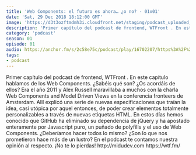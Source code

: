 ```yaml
---
title: 'Web Components: el futuro es ahora… ¿o no? - 01x01'
date: 'Sat, 29 Dec 2018 18:12:00 GMT'
image: 'https://d3t3ozftmdmh3i.cloudfront.net/staging/podcast_uploaded_episode/7340239/09f77d9ed1d2623a.jpeg'
description: 'Primer capítulo del podcast de frontend, WTFront . En este capítulo hablamos de los Web Components. ¿Sabéis qué son? ¿Os acordáis de ellos? Era el año 2011 y Alex Russell maravilla'
category: 'podcast'
season: 01
episode: 01
audio: https://anchor.fm/s/2c58e75c/podcast/play/16702207/https%3A%2F%2Fd3ctxlq1ktw2nl.cloudfront.net%2Fstaging%2F2020-6-17%2F90903084-44100-2-e5b94149a8b0bbe0.mp3
tags:
- podcast
---
```


<p>Primer capítulo del podcast de frontend, WTFront . En este capítulo hablamos de los Web Components. ¿Sabéis qué son? ¿Os acordáis de ellos? Era el año 2011 y Alex Russell maravillaba a muchos con la charla Web Components and Model Driven Views en la conferencia fronteers de Amsterdam. Allí explicó una serie de nuevas especificaciones que traían la idea, casi utópica por aquel entonces, de poder crear elementos totalmente personalizables a través de nuevas etiquetas HTML. En estos días hemos conocido que GitHub ha eliminado su dependencia de jQuery y ha apostado enteramente por Javascript puro, un puñado de polyfills y el uso de Web Components. ¿Deberíamos hacer todos lo mismo? ¿Son lo que nos prometieron hace más de un lustro? En el podcast te contamos nuestra opinión al respecto. ¡No te lo pierdas! http://midudev.com https://wtf.fm/</p>

